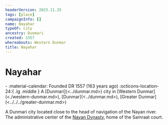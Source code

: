 ```yaml
---
headerVersion: 2023.11.25
tags: [place]
campaignInfo: []
name: Nayahar
typeOf: city
ancestry: Dunmari
created: 1557
whereabouts: Western Dunmar
title: Nayahar
---
```

# Nayahar
<div class="grid cards ext-narrow-margin ext-one-column" markdown>
-  
   :material-calendar: Founded DR 1557 (163 years ago)  
    :octicons-location-24:{ .lg .middle } A [Dunmari](<../dunmar.md>) city in [Western Dunmar](<./western-dunmar.md>), [Dunmar](<../dunmar.md>), [Greater Dunmar](<../../../greater-dunmar.md>)  
</div>


A Dunmari city located close to the head of navigation of the Nayan river. The administrative center of the [Nayan Dynasty](<../../../../../groups/dunmari-dynasties/nayan-dynasty.md>), home of the Samraat court. 



